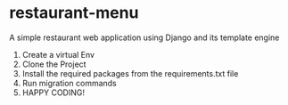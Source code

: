 # restaurant-menu
A simple restaurant web application using Django and its template engine

1. Create a virtual Env
2. Clone the Project
3. Install the required packages from the requirements.txt file
4. Run migration commands
5. HAPPY CODING!
